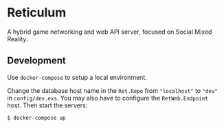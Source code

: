 # Reticulum

A hybrid game networking and web API server, focused on Social Mixed Reality.

## Development

Use `docker-compose` to setup a local environment. 

Change the database host name in the `Ret.Repo` from `"localhost"` to `"dev"` in `config/dev.exs`. You may also have to configure the `RetWeb.Endpoint` host. Then start the servers:

    $ docker-compose up

